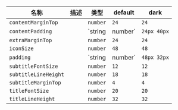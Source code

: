 | 名称 | 描述 | 类型 | default | dark |
|---|---|---|---|---|
| `contentMarginTop` |  | `number` | `24` | `24` |
| `contentPadding` |  | `string | number` | `24px 40px` | `24px 40px` |
| `extraMarginTop` |  | `number` | `24` | `24` |
| `iconSize` |  | `number` | `48` | `48` |
| `padding` |  | `string | number` | `48px 32px` | `48px 32px` |
| `subtitleFontSize` |  | `number` | `12` | `12` |
| `subtitleLineHeight` |  | `number` | `18` | `18` |
| `subtitleMarginTop` |  | `number` | `4` | `4` |
| `titleFontSize` |  | `number` | `20` | `20` |
| `titleLineHeight` |  | `number` | `32` | `32` |
